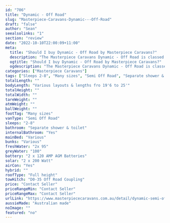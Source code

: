 ```yaml
---
id: "706"
title: "Dynamic - Off Road"
slug: "Masterpiece-Caravans-Dynamic---Off-Road"
draft: "false"
author: "Sean"
seealsolinks: "1"
section: "review"
date: "2022-10-10T22:00:09+11:00"
meta:
  title: "Should I buy Dynamic - Off Road by Masterpiece Caravans?"
  description: "The Masterpiece Caravans Dynamic - Off Road is classed as Semi Off Road, and sleeps 2-8 people. It is Australian made and comes in at Many sizes. It generally has Separate shower & toilet."
  ogtitle: "Should I buy Dynamic - Off Road by Masterpiece Caravans?"
  ogdescription: "The Masterpiece Caravans Dynamic - Off Road is classed as Semi Off Road, and sleeps 2-8 people. It is Australian made and comes in at Many sizes. It generally has Separate shower & toilet."
categories: ["Masterpiece Caravans"]
tags: ["Sleeps 2-8", "Many sizes", "Semi Off Road", "Separate shower & toilet", "Full height", "Price Unknown"]
totalLength: ""
bodyLength: "Various layouts & lengths fro 19'6 to 25'"
totalHeight: ""
totalWidth: ""
tareWeight: ""
atmWeight: ""
ballWeight: ""
footTag: "Many sizes"
vanType: "Semi Off Road"
sleeps: "2-8"
bathroom: "Separate shower & toilet"
internalBathroom: "Yes"
mainBed: "Various"
bunks: "Various"
freshWater: "2x 95"
greyWater: "100"
battery: "2 x 120 AMP AGM Batteries"
solar: "2 x 200 Watt"
airCon: "Yes"
hybrid: ""
roofType: "Full height"
towHitch: "D0-35 Off Road Coupling"
price: "Contact Seller"
priceRangeMin: "Contact Seller"
priceRangeMax: "Contact Seller"
urlLink: "https://www.masterpiececaravans.com.au/detail/dynamic-semi-off-road.html"
aussieMade: "Australian made"
noImage: ""
featured: "no"
---
```

